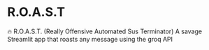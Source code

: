 # R.O.A.S.T
🔥 R.O.A.S.T. (Really Offensive Automated Sus Terminator)  A savage Streamlit app that roasts any message using the groq API
